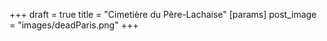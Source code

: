 +++
draft = true
title = "Cimetière du Père-Lachaise"
[params]
    post_image = "images/deadParis.png"
+++